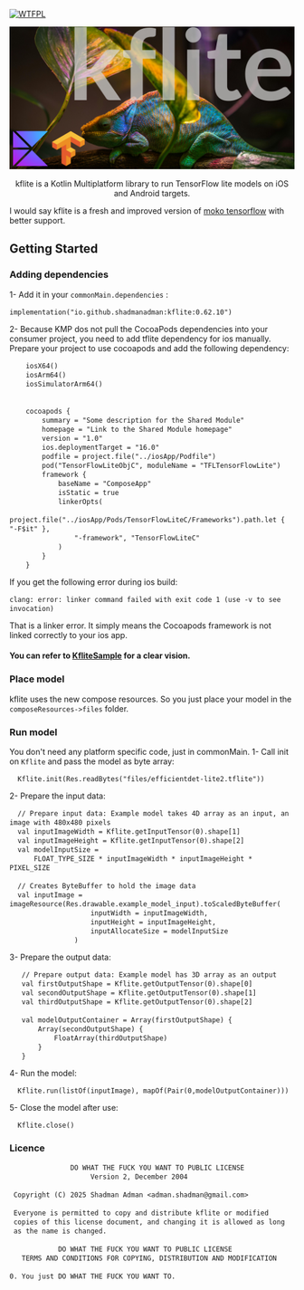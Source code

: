 <a href="http://www.wtfpl.net/"><img
src="http://www.wtfpl.net/wp-content/uploads/2012/12/wtfpl-badge-4.png"
width="80" height="15" alt="WTFPL" /></a>

![](poster.jpg)

<p align="center">kflite is a Kotlin Multiplatform library to run TensorFlow lite models on iOS and Android targets.</p>

I would say kflite is a fresh and improved version of [moko tensorflow](https://github.com/icerockdev/moko-tensorflow) with better
support. 

## Getting Started
### Adding dependencies
1- Add it in your `commonMain.dependencies` :

  ```
  implementation("io.github.shadmanadman:kflite:0.62.10")
  ```
2- Because KMP dos not pull the CocoaPods dependencies into your consumer project,
you need to add tflite dependency for ios manually. Prepare your project to use cocoapods and add the following dependency:
```
    iosX64()
    iosArm64()
    iosSimulatorArm64()


    cocoapods {
        summary = "Some description for the Shared Module"
        homepage = "Link to the Shared Module homepage"
        version = "1.0"
        ios.deploymentTarget = "16.0"
        podfile = project.file("../iosApp/Podfile")
        pod("TensorFlowLiteObjC", moduleName = "TFLTensorFlowLite")
        framework {
            baseName = "ComposeApp"
            isStatic = true
            linkerOpts(
                project.file("../iosApp/Pods/TensorFlowLiteC/Frameworks").path.let { "-F$it" },
                "-framework", "TensorFlowLiteC"
            )
        }
    }
```
If you get the following error during ios build:
```
clang: error: linker command failed with exit code 1 (use -v to see invocation)
```
That is a linker error. It simply means the Cocoapods framework is not linked correctly to your ios app. 
#### You can refer to [KfliteSample](https://github.com/shadmanadman/kflite-sample) for a clear vision.

### Place model
kflite uses the new compose resources. So you just place your model in the `composeResources->files` folder.

### Run model
You don't need any platform specific code, just in commonMain.
1- Call init on `Kflite` and pass the model as byte array:
```
  Kflite.init(Res.readBytes("files/efficientdet-lite2.tflite"))
```
2- Prepare the input data:
```
  // Prepare input data: Example model takes 4D array as an input, an image with 480x480 pixels
  val inputImageWidth = Kflite.getInputTensor(0).shape[1]
  val inputImageHeight = Kflite.getInputTensor(0).shape[2]
  val modelInputSize =
      FLOAT_TYPE_SIZE * inputImageWidth * inputImageHeight * PIXEL_SIZE
      
  // Creates ByteBuffer to hold the image data    
  val inputImage =  imageResource(Res.drawable.example_model_input).toScaledByteBuffer(
                    inputWidth = inputImageWidth,
                    inputHeight = inputImageHeight,
                    inputAllocateSize = modelInputSize
                )   
```
3- Prepare the output data:
```
   // Prepare output data: Example model has 3D array as an output
   val firstOutputShape = Kflite.getOutputTensor(0).shape[0]
   val secondOutputShape = Kflite.getOutputTensor(0).shape[1]
   val thirdOutputShape = Kflite.getOutputTensor(0).shape[2]

   val modelOutputContainer = Array(firstOutputShape) {
       Array(secondOutputShape) {
           FloatArray(thirdOutputShape)
       }
   }
```
4- Run the model:
```
  Kflite.run(listOf(inputImage), mapOf(Pair(0,modelOutputContainer)))
```
5- Close the model after use:
```
  Kflite.close()
```

### Licence
```
               DO WHAT THE FUCK YOU WANT TO PUBLIC LICENSE 
                    Version 2, December 2004 

 Copyright (C) 2025 Shadman Adman <adman.shadman@gmail.com> 

 Everyone is permitted to copy and distribute kflite or modified 
 copies of this license document, and changing it is allowed as long 
 as the name is changed. 

            DO WHAT THE FUCK YOU WANT TO PUBLIC LICENSE 
   TERMS AND CONDITIONS FOR COPYING, DISTRIBUTION AND MODIFICATION 

0. You just DO WHAT THE FUCK YOU WANT TO.
```


